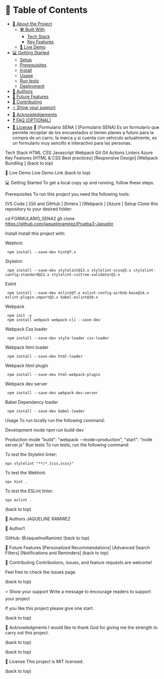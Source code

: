 <!-- TABLE OF CONTENTS -->

# 📗 Table of Contents

- [📖 About the Project](#about-project)
  - [🛠 Built With](#built-with)
    - [Tech Stack](#tech-stack)
    - [Key Features](#key-features)
  - [🚀 Live Demo](#live-demo)
- [💻 Getting Started](#getting-started)
  - [Setup](#setup)
  - [Prerequisites](#prerequisites)
  - [Install](#install)
  - [Usage](#usage)
  - [Run tests](#run-tests)
  - [Deployment](#deployment)
- [👥 Authors](#authors)
- [🔭 Future Features](#future-features)
- [🤝 Contributing](#contributing)
- [⭐ Show your support](#support)
- [🙏 Acknowledgements](#acknowledgements)
- [❓ FAQ (OPTIONAL)](#faq)
- [📝 License](#license)
📖 [Formulario SENA ]
[Formulario SENA] Es un formulario que permite recopilar de los encuestados si tienen planes a futuro para la compra de un carro, la marca y si cuenta con vehiculo actualmente, es un formulario muy sencillo e interactivo para las personas.

Tech Stack
HTML
CSS
Javascript
Webpack
Git
Git Actions
Linters
Azure
Key Features
[HTML & CSS Best practices]
[Responsive Design]
[Webpack Bundling ]
(back to top)

🚀 Live Demo
Live Demo Link
(back to top)

💻 Getting Started
To get a local copy up and running, follow these steps.

Prerequisites
To run this project you need the following tools:

[VS Code ]
[Git and GitHub ]
[linters ]
[Webpack ]
[Azure ]
Setup
Clone this repository to your desired folder:

 cd FORMULARIO_SENA2
 git clone https://github.com/jaquelinramirez/Prueba3-Jaquelin
 
Install
Install this project with:

Webhint:

     npm install --save-dev hint@7.x
Stylelint:

     npm install --save-dev stylelint@13.x stylelint-scss@3.x stylelint-config-standard@21.x stylelint-csstree-validator@1.x
Eslint

     npm install --save-dev eslint@7.x eslint-config-airbnb-base@14.x eslint-plugin-import@2.x babel-eslint@10.x
Webpack

     npm init -y
     npm install webpack webpack-cli --save-dev
Webpack Css loader

     npm install --save-dev style-loader css-loader
Webpack html loader

     npm install --save-dev html-loader
Webpack html plugin

     npm install --save-dev html-webpack-plugin
Webpack dev server

     npm install --save-dev webpack-dev-server
Babel Dependency loader

     npm install --save-dev babel-loader
Usage
To run locally run the following command:

Development mode
    npm run build-dev
       
Production mode
   "build": "webpack --mode=production",
   "start": "node server.js"
Run tests
To run tests, run the following command:

To test the Stylelint linter:

    npx stylelint "**/*.{css,scss}"
To test the Webhint:

    npx hint .
To test the ESLint linter:

    npx eslint .
(back to top)

👥 Authors
JAQUELINE RAMIREZ

👤 Author1

GitHub: @JaquelineRamirez
(back to top)

🔭 Future Features
 [Personalized Recommendations]
 [Advanced Search Filters]
 [Notifications and Reminders]
(back to top)

🤝 Contributing
Contributions, issues, and feature requests are welcome!

Feel free to check the issues page.

(back to top)

⭐️ Show your support
Write a message to encourage readers to support your project

If you like this project please give one start.

(back to top)

🙏 Acknowledgments
I would like to thank God for giving me the strength to carry out this project.

(back to top)

(back to top)

📝 License
This project is MIT licensed.

(back to top)
